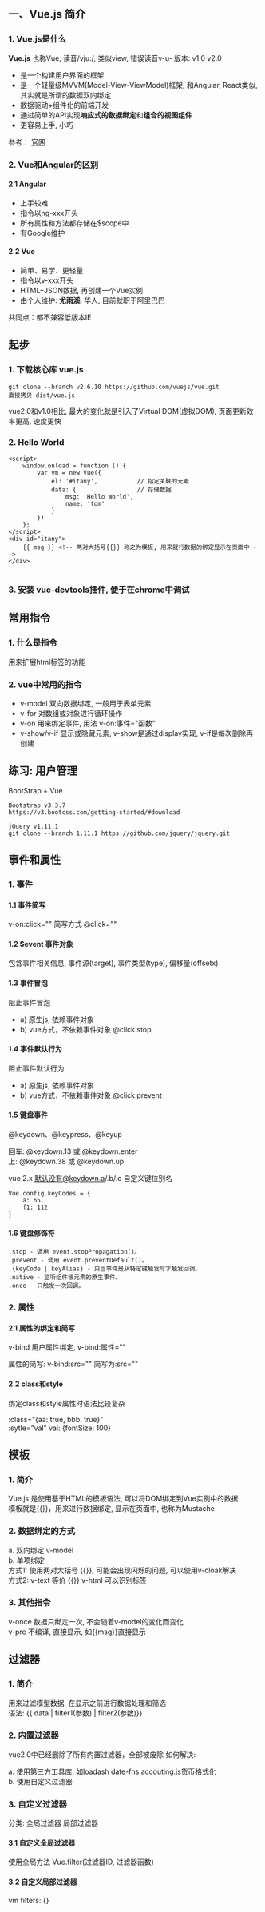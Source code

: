 ## 一、Vue.js 简介

### 1. Vue.js是什么
**Vue.js** 也称Vue, 读音/vju:/, 类似view, 错误读音v-u-
版本: v1.0 v2.0

+ 是一个构建用户界面的框架
+ 是一个轻量级MVVM(Model-View-ViewModel)框架, 和Angular, React类似, 其实就是所谓的数据双向绑定
+ 数据驱动+组件化的前端开发
+ 通过简单的API实现**响应式的数据绑定**和**组合的视图组件**
+ 更容易上手, 小巧

参考： [官网](https://cn.vuejs.org/)

### 2. Vue和Angular的区别

#### 2.1 Angular
+ 上手较难
+ 指令以ng-xxx开头
+ 所有属性和方法都存储在$scope中
+ 有Google维护

#### 2.2 Vue
+ 简单、易学、更轻量
+ 指令以v-xxx开头
+ HTML+JSON数据, 再创建一个Vue实例
+ 由个人维护: **尤雨溪**, 华人, 目前就职于阿里巴巴

共同点：都不兼容低版本IE


## 起步

### 1. 下载核心库 vue.js
```
git clone --branch v2.6.10 https://github.com/vuejs/vue.git
直接拷贝 dist/vue.js
```
vue2.0和v1.0相比, 最大的变化就是引入了Virtual DOM(虚拟DOM), 页面更新效率更高, 速度更快

### 2. Hello World
```
<script>
	window.onload = function () {
		var vm = new Vue({
			el: '#itany',           // 指定关联的元素
			data: {                 // 存储数据
				msg: 'Hello World',
				name: 'tom'
			}
		})
	};
</script>
<div id="itany">
	{{ msg }} <!-- 两对大括号{{}} 称之为模板, 用来就行数据的绑定显示在页面中 -->
</div>
	
```

### 3. 安装 vue-devtools插件, 便于在chrome中调试


## 常用指令

### 1. 什么是指令
用来扩展html标签的功能
### 2. vue中常用的指令
+ v-model 双向数据绑定, 一般用于表单元素
+ v-for 对数组或对象进行循环操作
+ v-on 用来绑定事件, 用法 v-on:事件="函数"
+  v-show/v-if 显示或隐藏元素, v-show是通过display实现, v-if是每次删除再创建


## 练习: 用户管理
BootStrap + Vue

```
Bootstrap v3.3.7 
https://v3.bootcss.com/getting-started/#download

jQuery v1.11.1 
git clone --branch 1.11.1 https://github.com/jquery/jquery.git
```

## 事件和属性

### 1. 事件
#### 1.1 事件简写
v-on:click="" 简写方式 @click=""  

#### 1.2 $event 事件对象 
包含事件相关信息, 事件源(target), 事件类型(type), 偏移量(offsetx)

#### 1.3 事件冒泡
阻止事件冒泡
+ a) 原生js, 依赖事件对象
+ b) vue方式，不依赖事件对象 @click.stop


#### 1.4 事件默认行为
阻止事件默认行为
+ a) 原生js, 依赖事件对象
+ b) vue方式，不依赖事件对象 @click.prevent

#### 1.5 键盘事件
@keydown、@keypress、@keyup  

回车: @keydown.13 或 @keydown.enter  
上: @keydown.38 或 @keydown.up

vue 2.x 默认没有@keydown.a/.b/.c  自定义键位别名
```
Vue.config.keyCodes = {
	a: 65,
	f1: 112
}
```

#### 1.6 键盘修饰符
```
.stop - 调用 event.stopPropagation()。
.prevent - 调用 event.preventDefault()。
.{keyCode | keyAlias} - 只当事件是从特定键触发时才触发回调。
.native - 监听组件根元素的原生事件。
.once - 只触发一次回调。
```

### 2. 属性
#### 2.1 属性的绑定和简写
v-bind 用户属性绑定, v-bind:属性=""  

属性的简写: v-bind:src="" 简写为:src=""

#### 2.2 class和style
绑定class和style属性时语法比较复杂

:class="{aa: true, bbb: true}"  
:sytle="val"   val: {fontSize: 100}

## 模板

### 1. 简介
Vue.js 是使用基于HTML的模板语法, 可以将DOM绑定到Vue实例中的数据  
模板就是{{}}，用来进行数据绑定, 显示在页面中, 也称为Mustache

### 2. 数据绑定的方式
a. 双向绑定 v-model  
b. 单项绑定  
   方式1: 使用两对大括号 {{}}, 可能会出现闪烁的问题, 可以使用v-cloak解决  
   方式2: v-text 等价 {{}}  v-html 可以识别标签
   
### 3. 其他指令
v-once 数据只绑定一次, 不会随着v-model的变化而变化  
v-pre  不编译, 直接显示, 如{{msg}}直接显示

## 过滤器
### 1. 简介
用来过滤模型数据, 在显示之前进行数据处理和筛选  
语法:  {{ data | filter1(参数) | filter2(参数)}}

### 2. 内置过滤器
vue2.0中已经删除了所有内置过滤器，全部被废除 如何解决:  

a. 使用第三方工具库, 如[loadash](https://www.lodashjs.com/)   [date-fns](https://date-fns.org/) accouting.js货币格式化  
b. 使用自定义过滤器 

### 3. 自定义过滤器
分类: 全局过滤器 局部过滤器
#### 3.1 自定义全局过滤器
使用全局方法 Vue.filter(过滤器ID, 过滤器函数)
#### 3.2 自定义局部过滤器
vm filters: {}